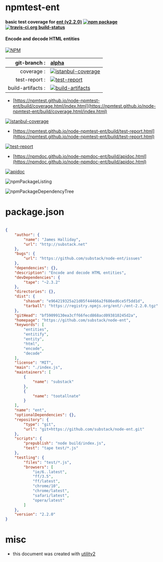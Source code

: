 # npmtest-ent

#### basic test coverage for  [ent (v2.2.0)](https://github.com/substack/node-ent)  [![npm package](https://img.shields.io/npm/v/npmtest-ent.svg?style=flat-square)](https://www.npmjs.org/package/npmtest-ent) [![travis-ci.org build-status](https://api.travis-ci.org/npmtest/node-npmtest-ent.svg)](https://travis-ci.org/npmtest/node-npmtest-ent)

#### Encode and decode HTML entities

[![NPM](https://nodei.co/npm/ent.png?downloads=true&downloadRank=true&stars=true)](https://www.npmjs.com/package/ent)

| git-branch : | [alpha](https://github.com/npmtest/node-npmtest-ent/tree/alpha)|
|--:|:--|
| coverage : | [![istanbul-coverage](https://npmtest.github.io/node-npmtest-ent/build/coverage.badge.svg)](https://npmtest.github.io/node-npmtest-ent/build/coverage.html/index.html)|
| test-report : | [![test-report](https://npmtest.github.io/node-npmtest-ent/build/test-report.badge.svg)](https://npmtest.github.io/node-npmtest-ent/build/test-report.html)|
| build-artifacts : | [![build-artifacts](https://npmtest.github.io/node-npmtest-ent/glyphicons_144_folder_open.png)](https://github.com/npmtest/node-npmtest-ent/tree/gh-pages/build)|

- [https://npmtest.github.io/node-npmtest-ent/build/coverage.html/index.html](https://npmtest.github.io/node-npmtest-ent/build/coverage.html/index.html)

[![istanbul-coverage](https://npmtest.github.io/node-npmtest-ent/build/screenCapture.buildCi.browser.%252Ftmp%252Fbuild%252Fcoverage.lib.html.png)](https://npmtest.github.io/node-npmtest-ent/build/coverage.html/index.html)

- [https://npmtest.github.io/node-npmtest-ent/build/test-report.html](https://npmtest.github.io/node-npmtest-ent/build/test-report.html)

[![test-report](https://npmtest.github.io/node-npmtest-ent/build/screenCapture.buildCi.browser.%252Ftmp%252Fbuild%252Ftest-report.html.png)](https://npmtest.github.io/node-npmtest-ent/build/test-report.html)

- [https://npmdoc.github.io/node-npmdoc-ent/build/apidoc.html](https://npmdoc.github.io/node-npmdoc-ent/build/apidoc.html)

[![apidoc](https://npmdoc.github.io/node-npmdoc-ent/build/screenCapture.buildCi.browser.%252Ftmp%252Fbuild%252Fapidoc.html.png)](https://npmdoc.github.io/node-npmdoc-ent/build/apidoc.html)

![npmPackageListing](https://npmtest.github.io/node-npmtest-ent/build/screenCapture.npmPackageListing.svg)

![npmPackageDependencyTree](https://npmtest.github.io/node-npmtest-ent/build/screenCapture.npmPackageDependencyTree.svg)



# package.json

```json

{
    "author": {
        "name": "James Halliday",
        "url": "http://substack.net"
    },
    "bugs": {
        "url": "https://github.com/substack/node-ent/issues"
    },
    "dependencies": {},
    "description": "Encode and decode HTML entities",
    "devDependencies": {
        "tape": "~2.3.2"
    },
    "directories": {},
    "dist": {
        "shasum": "e964219325a21d05f44466a2f686ed6ce5f5dd1d",
        "tarball": "https://registry.npmjs.org/ent/-/ent-2.2.0.tgz"
    },
    "gitHead": "bf59099130ea3cff66fecd868acd093810245d2a",
    "homepage": "https://github.com/substack/node-ent",
    "keywords": [
        "entities",
        "entitify",
        "entity",
        "html",
        "encode",
        "decode"
    ],
    "license": "MIT",
    "main": "./index.js",
    "maintainers": [
        {
            "name": "substack"
        },
        {
            "name": "tootallnate"
        }
    ],
    "name": "ent",
    "optionalDependencies": {},
    "repository": {
        "type": "git",
        "url": "git+https://github.com/substack/node-ent.git"
    },
    "scripts": {
        "prepublish": "node build/index.js",
        "test": "tape test/*.js"
    },
    "testling": {
        "files": "test/*.js",
        "browsers": [
            "ie/6..latest",
            "ff/3.5",
            "ff/latest",
            "chrome/10",
            "chrome/latest",
            "safari/latest",
            "opera/latest"
        ]
    },
    "version": "2.2.0"
}
```



# misc
- this document was created with [utility2](https://github.com/kaizhu256/node-utility2)
